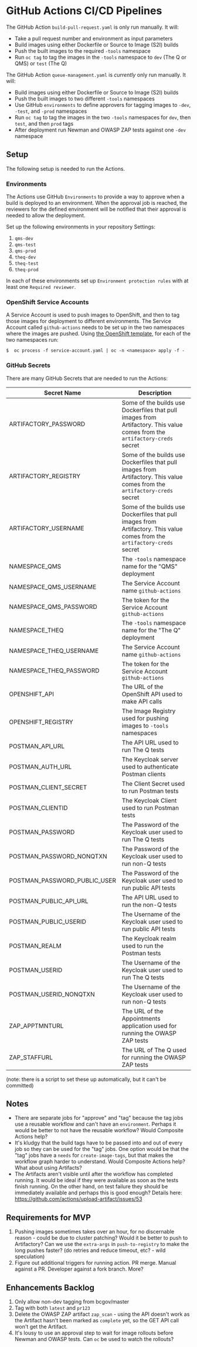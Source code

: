# GitHub Actions CI/CD Pipelines

The GitHub Action `build-pull-request.yaml` is only run manually. It will:

- Take a pull request number and environment as input parameters
- Build images using either Dockerfile or Source to Image (S2I) builds
- Push the built images to the required `-tools` namespace
- Run `oc tag` to tag the images in the `-tools` namespace to `dev` (The Q or QMS) or `test` (The Q)

The GitHub Action `queue-management.yaml` is _currently_ only run manually. It will:

- Build images using either Dockerfile or Source to Image (S2I) builds
- Push the built images to two different `-tools` namespaces
- Use GitHub `environments` to define approvers for tagging images to `-dev`, `-test`, and `-prod` namespaces
- Run `oc tag` to tag the images in the two `-tools` namespaces for `dev`, then `test`, and then `prod` tags
- After deployment run Newman and OWASP ZAP tests against one `-dev` namespace

## Setup

The following setup is needed to run the Actions.

### Environments

The Actions use GitHub `Environments` to provide a way to approve when a build is deployed to an environment. When the approval job is reached, the reviewers for the defined environment will be notified that their approval is needed to allow the deployment.

Set up the following environments in your repository Settings:

1. `qms-dev`
1. `qms-test`
1. `qms-prod`
1. `theq-dev`
1. `theq-test`
1. `theq-prod`

In each of these environments set up `Environment protection rules` with at least one `Required reviewer`.

### OpenShift Service Accounts

A Service Account is used to push images to OpenShift, and then to tag those images for deployment to different environments. The Service Account called `github-actions` needs to be set up in the two namespaces where the images are pushed. Using [the OpenShift template](openshift/service_account.yaml), for each of the two namespaces run:

```
$  oc process -f service-account.yaml | oc -n <namespace> apply -f -
```

### GitHub Secrets

There are many GitHub Secrets that are needed to run the Actions:

| Secret Name | Description |
| ----------- | ----------- |
| ARTIFACTORY_PASSWORD | Some of the builds use Dockerfiles that pull images from Artifactory. This value comes from the `artifactory-creds` secret |
| ARTIFACTORY_REGISTRY | Some of the builds use Dockerfiles that pull images from Artifactory. This value comes from the `artifactory-creds` secret |
| ARTIFACTORY_USERNAME | Some of the builds use Dockerfiles that pull images from Artifactory. This value comes from the `artifactory-creds` secret |
| NAMESPACE_QMS | The `-tools` namespace name for the "QMS" deployment |
| NAMESPACE_QMS_USERNAME | The Service Account name `github-actions` |
| NAMESPACE_QMS_PASSWORD | The token for the Service Account `github-actions` |
| NAMESPACE_THEQ |  The `-tools` namespace name for the "The Q" deployment |
| NAMESPACE_THEQ_USERNAME | The Service Account name `github-actions` |
| NAMESPACE_THEQ_PASSWORD | The token for the Service Account `github-actions` |
| OPENSHIFT_API | The URL of the OpenShift API used to make API calls |
| OPENSHIFT_REGISTRY | The Image Registry used for pushing images to `-tools` namespaces |
| POSTMAN_API_URL | The API URL used to run The Q tests |
| POSTMAN_AUTH_URL | The Keycloak server used to authenticate Postman clients |
| POSTMAN_CLIENT_SECRET | The Client Secret used to run Postman tests |
| POSTMAN_CLIENTID | The Keycloak Client used to run Postman tests |
| POSTMAN_PASSWORD | The Password of the Keycloak user used to run The Q tests |
| POSTMAN_PASSWORD_NONQTXN | The Password of the Keycloak user used to run non-Q tests |
| POSTMAN_PASSWORD_PUBLIC_USER | The Password of the Keycloak user used to run public API tests |
| POSTMAN_PUBLIC_API_URL | The API URL used to run the non-Q tests |
| POSTMAN_PUBLIC_USERID | The Username of the Keycloak user used to run public API tests |
| POSTMAN_REALM | The Keycloak realm used to run the Postman tests |
| POSTMAN_USERID | The Username of the Keycloak user used to run The Q tests |
| POSTMAN_USERID_NONQTXN | The Username of the Keycloak user used to run non-Q tests |
| ZAP_APPTMNTURL | The URL of the Appointments application used for running the OWASP ZAP tests |
| ZAP_STAFFURL | The URL of The Q used for running the OWASP ZAP tests |

(note: there is a script to set these up automatically, but it can't be committed)

## Notes
- There are separate jobs for "approve" and "tag" because the tag jobs use a reusable workflow and can't have an `environment`. Perhaps it would be better to not have the reusable workflow? Would Composite Actions help?
- It's kludgy that the build tags have to be passed into and out of every job so they can be used for the "tag" jobs. One option would be that the "tag" jobs have a `needs` for `create-image-tags`, but that makes the workflow graph harder to understand. Would Composite Actions help? What about using Artifacts?
- The Artifacts aren't visible until after the workflow has completed running. It would be ideal if they were available as soon as the tests finish running. On the other hand, on test failure they should be immediately available and perhaps this is good enough? Details here: https://github.com/actions/upload-artifact/issues/53

## Requirements for MVP
1. Pushing images sometimes takes over an hour, for no discernable reason - could be due to cluster patching? Would it be better to push to Artifactory? Can we use the `extra-args` in `push-to-registry` to make the long pushes faster? (do retries and reduce timeout, etc? - wild speculation)
1. Figure out additional triggers for running action. PR merge. Manual against a PR. Developer against a fork branch. More?

## Enhancements Backlog
1. Only allow non-dev tagging from bcgov/master
1. Tag with both `latest` and `pr123`
1. Delete the OWASP ZAP artifact `zap_scan` - using the API doesn't work as the Artifact hasn't been marked as `complete` yet, so the GET API call won't get the Artifact.
1. It's lousy to use an approval step to wait for image rollouts before Newman and OWASP tests. Can `oc` be used to watch the rollouts?
